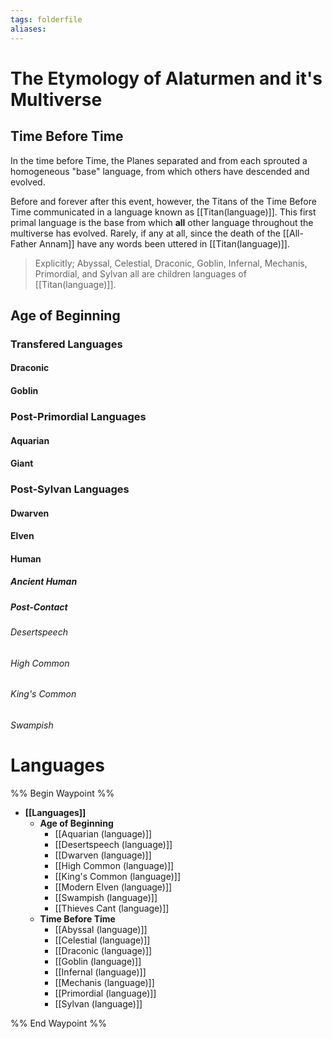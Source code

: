 ```yaml
---
tags: folderfile
aliases:
---
```

# The Etymology of Alaturmen and it's Multiverse
## Time Before Time
In the time before Time, the Planes separated and from each sprouted a homogeneous "base" language, from which others have descended and evolved. 

Before and forever after this event, however, the Titans of the Time Before Time communicated in a language known as [[Titan(language)]]. This first primal language is the base from which **all** other language throughout the multiverse has evolved. Rarely, if any at all, since the death of the [[All-Father Annam]] have any words been uttered in [[Titan(language)]]. 

> Explicitly; Abyssal, Celestial, Draconic, Goblin, Infernal, Mechanis, Primordial, and Sylvan all are children languages of [[Titan(language)]].

## Age of Beginning
### Transfered Languages
#### Draconic
#### Goblin
### Post-Primordial Languages
#### Aquarian
#### Giant
### Post-Sylvan Languages
#### Dwarven
#### Elven
#### Human
##### Ancient Human
##### Post-Contact
###### Desertspeech
###### High Common
###### King's Common
###### Swampish




# Languages
%% Begin Waypoint %%
- **[[Languages]]**
	- **Age of Beginning**
		- [[Aquarian (language)]]
		- [[Desertspeech (language)]]
		- [[Dwarven (language)]]
		- [[High Common (language)]]
		- [[King's Common (language)]]
		- [[Modern Elven (language)]]
		- [[Swampish (language)]]
		- [[Thieves Cant (language)]]
	- **Time Before Time**
		- [[Abyssal (language)]]
		- [[Celestial (language)]]
		- [[Draconic (language)]]
		- [[Goblin (language)]]
		- [[Infernal (language)]]
		- [[Mechanis (language)]]
		- [[Primordial (language)]]
		- [[Sylvan (language)]]

%% End Waypoint %%
